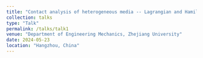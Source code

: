 ```yaml
---
title: "Contact analysis of heterogeneous media -- Lagrangian and Hamiltonian formulation (I)"
collection: talks
type: "Talk"
permalink: /talks/talk1
venue: "Department of Engineering Mechanics, Zhejiang University"
date: 2024-05-23
location: "Hangzhou, China"
---
```

